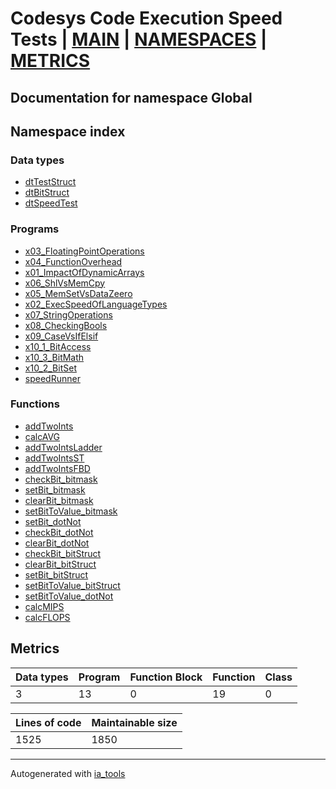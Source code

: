 # Codesys Code Execution Speed Tests | [MAIN] | [NAMESPACES] | [METRICS]  

## Documentation for namespace Global  

## Namespace index  

### Data types   

- [dtTestStruct](dt/dtTestStruct.md)  
- [dtBitStruct](dt/dtBitStruct.md)  
- [dtSpeedTest](dt/dtSpeedTest.md)  


### Programs  

- [x03_FloatingPointOperations](prg/x03_FloatingPointOperations.md)  
- [x04_FunctionOverhead](prg/x04_FunctionOverhead.md)  
- [x01_ImpactOfDynamicArrays](prg/x01_ImpactOfDynamicArrays.md)  
- [x06_ShlVsMemCpy](prg/x06_ShlVsMemCpy.md)  
- [x05_MemSetVsDataZeero](prg/x05_MemSetVsDataZeero.md)  
- [x02_ExecSpeedOfLanguageTypes](prg/x02_ExecSpeedOfLanguageTypes.md)  
- [x07_StringOperations](prg/x07_StringOperations.md)  
- [x08_CheckingBools](prg/x08_CheckingBools.md)  
- [x09_CaseVsIfElsif](prg/x09_CaseVsIfElsif.md)  
- [x10_1_BitAccess](prg/x10_1_BitAccess.md)  
- [x10_3_BitMath](prg/x10_3_BitMath.md)  
- [x10_2_BitSet](prg/x10_2_BitSet.md)  
- [speedRunner](prg/speedRunner.md)  



### Functions  

- [addTwoInts](fc/addTwoInts.md)  
- [calcAVG](fc/calcAVG.md)  
- [addTwoIntsLadder](fc/addTwoIntsLadder.md)  
- [addTwoIntsST](fc/addTwoIntsST.md)  
- [addTwoIntsFBD](fc/addTwoIntsFBD.md)  
- [checkBit_bitmask](fc/checkBit_bitmask.md)  
- [setBit_bitmask](fc/setBit_bitmask.md)  
- [clearBit_bitmask](fc/clearBit_bitmask.md)  
- [setBitToValue_bitmask](fc/setBitToValue_bitmask.md)  
- [setBit_dotNot](fc/setBit_dotNot.md)  
- [checkBit_dotNot](fc/checkBit_dotNot.md)  
- [clearBit_dotNot](fc/clearBit_dotNot.md)  
- [checkBit_bitStruct](fc/checkBit_bitStruct.md)  
- [clearBit_bitStruct](fc/clearBit_bitStruct.md)  
- [setBit_bitStruct](fc/setBit_bitStruct.md)  
- [setBitToValue_bitStruct](fc/setBitToValue_bitStruct.md)  
- [setBitToValue_dotNot](fc/setBitToValue_dotNot.md)  
- [calcMIPS](fc/calcMIPS.md)  
- [calcFLOPS](fc/calcFLOPS.md)  



## Metrics  

| Data types | Program | Function Block | Function | Class |
| ---------- | ------- | -------------- | -------- | ----- |
 3 | 13 | 0 | 19 | 0 |

| Lines of code | Maintainable size |
| ------------- | ----------------- |
| 1525 | 1850 |

 ---
Autogenerated with [ia_tools](https://github.com/tkucic/ia_tools)  

[MAIN]: ../../../index.md
[NAMESPACES]: ../nsList.md
[METRICS]: ../../metrics.md
